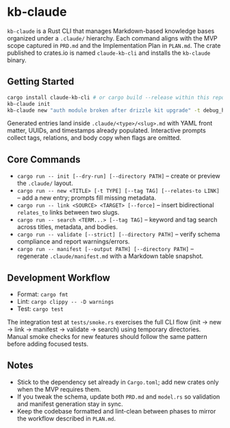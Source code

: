 # kb-claude

`kb-claude` is a Rust CLI that manages Markdown-based knowledge bases organized under a `.claude/` hierarchy. Each command aligns with the MVP scope captured in `PRD.md` and the Implementation Plan in `PLAN.md`. The crate published to crates.io is named `claude-kb-cli` and installs the `kb-claude` binary.

## Getting Started

```bash
cargo install claude-kb-cli # or cargo build --release within this repo
kb-claude init
kb-claude new "auth module broken after drizzle kit upgrade" -t debug_history
```

Generated entries land inside `.claude/<type>/<slug>.md` with YAML front matter, UUIDs, and timestamps already populated. Interactive prompts collect tags, relations, and body copy when flags are omitted.

## Core Commands

- `cargo run -- init [--dry-run] [--directory PATH]` – create or preview the `.claude/` layout.
- `cargo run -- new <TITLE> [-t TYPE] [--tag TAG] [--relates-to LINK]` – add a new entry; prompts fill missing metadata.
- `cargo run -- link <SOURCE> <TARGET> [--force]` – insert bidirectional `relates_to` links between two slugs.
- `cargo run -- search <TERM...> [--tag TAG]` – keyword and tag search across titles, metadata, and bodies.
- `cargo run -- validate [--strict] [--directory PATH]` – verify schema compliance and report warnings/errors.
- `cargo run -- manifest [--output PATH] [--directory PATH]` – regenerate `.claude/manifest.md` with a Markdown table snapshot.

## Development Workflow

- Format: `cargo fmt`
- Lint: `cargo clippy -- -D warnings`
- Test: `cargo test`

The integration test at `tests/smoke.rs` exercises the full CLI flow (init → new → link → manifest → validate → search) using temporary directories. Manual smoke checks for new features should follow the same pattern before adding focused tests.

## Notes

- Stick to the dependency set already in `Cargo.toml`; add new crates only when the MVP requires them.
- If you tweak the schema, update both `PRD.md` and `model.rs` so validation and manifest generation stay in sync.
- Keep the codebase formatted and lint-clean between phases to mirror the workflow described in `PLAN.md`.
